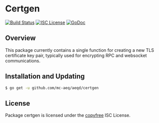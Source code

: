 Certgen
======

[![Build Status](http://img.shields.io/travis/decred/dcrd.svg)](https://travis-ci.org/decred/dcrd)
[![ISC License](http://img.shields.io/badge/license-ISC-blue.svg)](http://copyfree.org)
[![GoDoc](https://img.shields.io/badge/godoc-reference-blue.svg)](http://godoc.org/github.com/mc-aeq/aeqd/certgen)

## Overview

This package currently contains a single function for creating
a new TLS certificate key pair, typically used for encrypting
RPC and websocket communications.

## Installation and Updating

```bash
$ go get -u github.com/mc-aeq/aeqd/certgen
```

## License

Package certgen is licensed under the [copyfree](http://copyfree.org) ISC
License.
